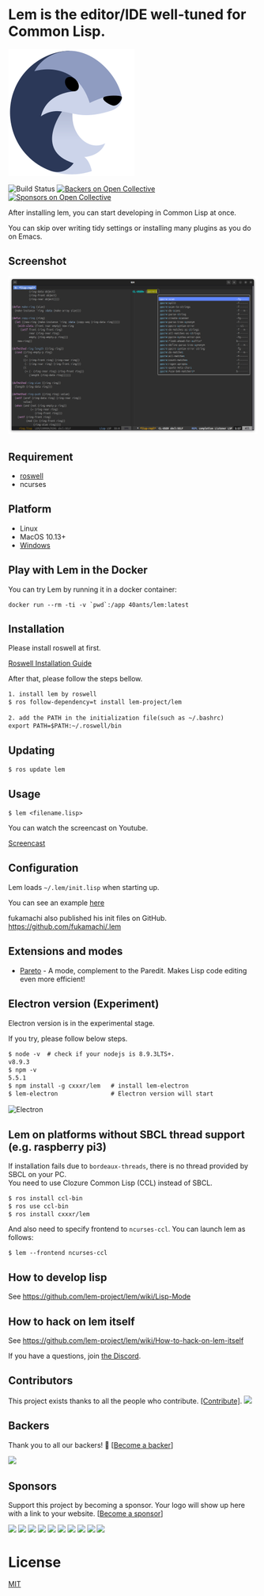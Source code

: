 # Lem is the editor/IDE well-tuned for Common Lisp.

![](https://github.com/Shinmera/lem-icon/blob/gh-pages/icon-blue.svg)

![Build Status](https://github.com/lem-project/lem/workflows/CI/badge.svg)
[![Backers on Open Collective](https://opencollective.com/lem/backers/badge.svg)](#backers) [![Sponsors on Open Collective](https://opencollective.com/lem/sponsors/badge.svg)](#sponsors)

After installing lem, you can start developing in Common Lisp at once. 

You can skip over writing tidy settings or installing many plugins as you do on Emacs.

## Screenshot
![Terminal](screenshots/terminal.png)　　

## Requirement
- [roswell](https://github.com/roswell/roswell)
- ncurses

## Platform
- Linux
- MacOS 10.13+ 
- [Windows](https://github.com/lem-project/lem/wiki/Windows-Platform)

## Play with Lem in the Docker

You can try Lem by running it in a docker container:

```
docker run --rm -ti -v `pwd`:/app 40ants/lem:latest
```

## Installation

Please install roswell at first.

[Roswell Installation Guide](https://github.com/roswell/roswell/wiki/Installation)

After that, please follow the steps bellow.

```
1. install lem by roswell
$ ros follow-dependency=t install lem-project/lem

2. add the PATH in the initialization file(such as ~/.bashrc)
export PATH=$PATH:~/.roswell/bin
```

## Updating

```
$ ros update lem
```

## Usage

```
$ lem <filename.lisp>
```

You can watch the screencast on Youtube.

[Screencast](https://youtu.be/YkSJ3p7Z9H0)

## Configuration

Lem loads `~/.lem/init.lisp` when starting up.

You can see an example [here](https://github.com/Fedreg/.lem/blob/master/init.lisp)

fukamachi also published his init files on GitHub.
https://github.com/fukamachi/.lem

## Extensions and modes

* [Pareto](https://github.com/40ants/lem-pareto) - A mode, complement to the Paredit. Makes Lisp code editing even more efficient!

## Electron version (Experiment)
Electron version is in the experimental stage.

If you try, please follow below steps.

```
$ node -v  # check if your nodejs is 8.9.3LTS+.
v8.9.3
$ npm -v
5.5.1
$ npm install -g cxxxr/lem   # install lem-electron
$ lem-electron               # Electron version will start
```

![Electron](screenshots/electron.png)　　

## Lem on platforms without SBCL thread support (e.g. raspberry pi3)

If installation fails due to `bordeaux-threads`, there is no thread provided by SBCL on your PC.  
You need to use Clozure Common Lisp (CCL) instead of SBCL.  

```
$ ros install ccl-bin
$ ros use ccl-bin
$ ros install cxxxr/lem
```

And also need to specify frontend to `ncurses-ccl`.
You can launch lem as follows:

```
$ lem --frontend ncurses-ccl
```

## How to develop lisp
See https://github.com/lem-project/lem/wiki/Lisp-Mode

## How to hack on lem itself
See https://github.com/lem-project/lem/wiki/How-to-hack-on-lem-itself

If you have a questions, join [the Discord](https://discord.gg/NHzqbw4zVR).

## Contributors

This project exists thanks to all the people who contribute. [[Contribute]](CONTRIBUTING.md).
<a href="graphs/contributors"><img src="https://opencollective.com/lem/contributors.svg?width=890" /></a>

## Backers

Thank you to all our backers! 🙏 [[Become a backer](https://opencollective.com/lem#backer)]

<a href="https://opencollective.com/lem#backers" target="_blank"><img src="https://opencollective.com/lem/backers.svg?width=890"></a>


## Sponsors

Support this project by becoming a sponsor. Your logo will show up here with a link to your website. [[Become a sponsor](https://opencollective.com/lem#sponsor)]

<a href="https://opencollective.com/lem/sponsor/0/website" target="_blank"><img src="https://opencollective.com/lem/sponsor/0/avatar.svg"></a>
<a href="https://opencollective.com/lem/sponsor/1/website" target="_blank"><img src="https://opencollective.com/lem/sponsor/1/avatar.svg"></a>
<a href="https://opencollective.com/lem/sponsor/2/website" target="_blank"><img src="https://opencollective.com/lem/sponsor/2/avatar.svg"></a>
<a href="https://opencollective.com/lem/sponsor/3/website" target="_blank"><img src="https://opencollective.com/lem/sponsor/3/avatar.svg"></a>
<a href="https://opencollective.com/lem/sponsor/4/website" target="_blank"><img src="https://opencollective.com/lem/sponsor/4/avatar.svg"></a>
<a href="https://opencollective.com/lem/sponsor/5/website" target="_blank"><img src="https://opencollective.com/lem/sponsor/5/avatar.svg"></a>
<a href="https://opencollective.com/lem/sponsor/6/website" target="_blank"><img src="https://opencollective.com/lem/sponsor/6/avatar.svg"></a>
<a href="https://opencollective.com/lem/sponsor/7/website" target="_blank"><img src="https://opencollective.com/lem/sponsor/7/avatar.svg"></a>
<a href="https://opencollective.com/lem/sponsor/8/website" target="_blank"><img src="https://opencollective.com/lem/sponsor/8/avatar.svg"></a>
<a href="https://opencollective.com/lem/sponsor/9/website" target="_blank"><img src="https://opencollective.com/lem/sponsor/9/avatar.svg"></a>



# License
[MIT](https://github.com/lem-project/lem/blob/master/LICENCE)
